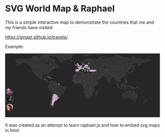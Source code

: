 # SVG World Map & Raphael

This is a simple interactive map to demonstrate the countries that me and my friends have visited:

https://ginast.github.io/travels/.

Example:

![alt text](https://raw.githubusercontent.com/GinaSt/travels/master/example.png)

It was created as an attempt to learn raphael.js and how to embed svg maps in html.

